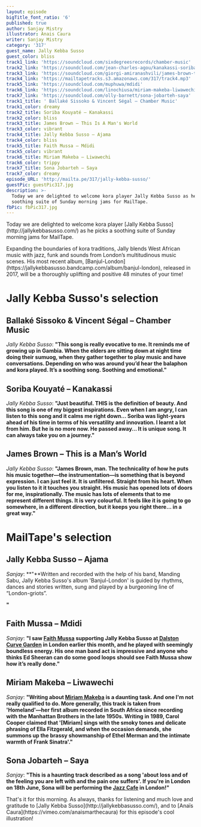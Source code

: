 ```yaml
---
layout: episode
bigTitle_font_ratio: '6'
published: true
author: Sanjay Mistry
illustrator: Anais Caura
writer: Sanjay Mistry
category: '317'
guest_name: Jally Kebba Susso
guest_color: bliss
track1_link: 'https://soundcloud.com/sixdegreesrecords/chamber-music'
track2_link: 'https://soundcloud.com/jean-charles-agou/kanakassi-soriba-kouyate'
track3_link: 'https://soundcloud.com/giorgi-amiranashvili/james-brown-this-is-a-mans'
track4_link: 'https://mailtapetracks.s3.amazonaws.com/317/track4.mp3'
track5_link: 'https://soundcloud.com/muphuwa/mdidi'
track6_link: 'https://soundcloud.com/linochiusa/miriam-makeba-liwawechi'
track7_link: 'https://soundcloud.com/olly-barnett/sona-jobarteh-saya'
track1_title: ' Ballaké Sissoko & Vincent Ségal – Chamber Music'
track1_color: dreamy
track2_title: Soriba Kouyaté – Kanakassi
track2_color: bliss
track3_title: James Brown – This Is A Man's World
track3_color: vibrant
track4_title: Jally Kebba Susso – Ajama
track4_color: bliss
track5_title: Faith Mussa – Mdidi
track5_color: vibrant
track6_title: Miriam Makeba – Liwawechi
track6_color: trippy
track7_title: Sona Jobarteh – Saya
track7_color: dreamy
episode_URL: 'http://mailta.pe/317/jally-kebba-susso/'
guestPic: guestPic317.jpg
description: >-
  Today we are delighted to welcome kora player Jally Kebba Susso as he picks a
  soothing suite of Sunday morning jams for MailTape.
fbPic: fbPic317.jpg
---
```

<p id="introduction">Today we are delighted to welcome kora player [Jally Kebba Susso](http://jallykebbasusso.com/) as he picks a soothing suite of Sunday morning jams for MailTape.</p>
<p>Expanding the boundaries of kora traditions, Jally blends West African music with jazz, funk and sounds from London’s multitudinous music scenes. His most recent album, [Banjul-London](https://jallykebbasusso.bandcamp.com/album/banjul-london), released in 2017, will be a  thoroughly uplifting and positive 48 minutes of your time!</p>


# Jally Kebba Susso's selection


## Ballaké Sissoko & Vincent Ségal – Chamber Music
_Jally Kebba Susso_: **"**This song is really evocative to me. It reminds me of growing up in Gambia. When the elders are sitting down at night time doing their sumuog, when they gather together to play music and have conversations. Depending on who was around you’d hear the balaphon and kora played. It’s a soothing song. Soothing and emotional.**"**

## Soriba Kouyaté – Kanakassi
_Jally Kebba Susso_: **"**Just beautiful. THIS is the definition of beauty. And this song is one of my biggest inspirations. Even when I am angry, I can listen to this song and it calms me right down… Soriba was light-years ahead of his time in terms of his versatility and innovation. I learnt a lot from him. But he is no more now. He passed away… It is unique song. It can always take you on a journey.**"**

## James Brown – This is a Man’s World
_Jally Kebba Susso_: **"**James Brown, man. The technicality of how he puts his music together—the instrumentation—is something that is beyond expression. I can just feel it. It is unfiltered. Straight from his heart. When you listen to it it touches you straight. His music has opened lots of doors for me, inspirationally. The music has lots of elements that to me represent different things. It is very colourful. It feels like it is going to go somewhere, in a different direction, but it keeps you right there... in a great way.**"**


# MailTape's selection

## Jally Kebba Susso – Ajama
_Sanjay_: **"**Written and recorded with the help of his band, Manding Sabu, Jally Kebba Susso's album 'Banjul-London' is guided by rhythms, dances and stories written, sung and played by a burgeoning line of “London-griots”.

 **"**

## Faith Mussa – Mdidi
_Sanjay_: **"**I saw [Faith Mussa](http://faithmussa.com/) supporting Jally Kebba Susso at [Dalston Curve Garden](http://dalstongarden.org/) in London earlier this month, and he played with seemingly boundless energy. His one man band act is impressive and anyone who thinks Ed Sheeran can do some good loops should see Faith Mussa show how it’s really done.**"**

##  Miriam Makeba – Liwawechi
_Sanjay_: **"**Writing about [Miriam Makeba](http://www.miriammakeba.co.za/) is a daunting task. And one I'm not really qualified to do. More generally, this track is taken from 'Homeland'—her first album recorded in South Africa since recording with the Manhattan Brothers in the late 1950s. Writing in 1989, Carol Cooper claimed that '[Miriam] sings with the smoky tones and delicate phrasing of Ella Fitzgerald, and when the occasion demands, she summons up the brassy showmanship of Ethel Merman and the intimate warmth of Frank Sinatra'.**"**

## Sona Jobarteh – Saya
_Sanjay_: **"**This is a haunting track described as a song 'about loss and of the feeling you are left with and the pain one suffers'. If you're in London on 18th June, Sona will be performing the [Jazz Cafe](https://thejazzcafelondon.com/event/sona-jobarteh) in London!**"**

<p id="outroduction">That's it for this morning. As always, thanks for listening and much love and gratitude to [Jally Kebba Susso](http://jallykebbasusso.com/), and to [Anaïs Caura](https://vimeo.com/anaismarthecaura) for this episode's cool illustration!</p>
